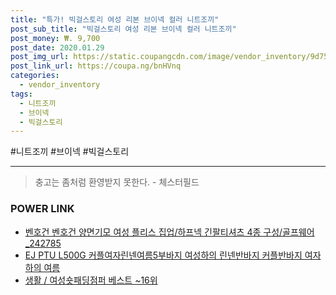 ```yaml
--- 
title: "특가! 빅걸스토리 여성 리본 브이넥 컬러 니트조끼" 
post_sub_title: "빅걸스토리 여성 리본 브이넥 컬러 니트조끼" 
post_money: ₩. 9,700 
post_date: 2020.01.29 
post_img_url: https://static.coupangcdn.com/image/vendor_inventory/9d75/aec40c271cf19269bbd82dcd91c4f8629e0b3fcce89fdacda65dc6a3e029.jpg 
post_link_url: https://coupa.ng/bnHVnq 
categories: 
  - vendor_inventory 
tags: 
  - 니트조끼 
  - 브이넥 
  - 빅걸스토리 
--- 
```

  #니트조끼 #브이넥 #빅걸스토리 
<hr> 

> 충고는 좀처럼 환영받지 못한다. - 체스터필드 


### POWER LINK

* <a href="https://blog.naver.com/fasyy4321/221781218361" target="_blank">벤호건 벤호건 양면기모 여성 플리스 집업/하프넥 긴팔티셔츠 4종 구성/골프웨어_242785</a>
* <a href="https://blog.naver.com/sakai111/221776877018" target="_blank">EJ PTU L500G 커플여자린넨여름5부바지 여성하의 린넨반바지 커플반바지 여자하의 여름</a>
* <a href="https://blog.naver.com/santokki14/221787159041" target="_blank">생활 / 여성숏패딩점퍼 베스트 ~16위</a>
